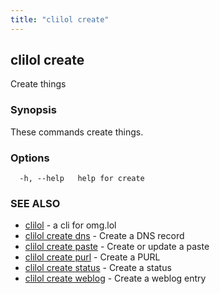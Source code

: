 ```yaml
---
title: "clilol create"
---
```

## clilol create

Create things

### Synopsis

These commands create things.

### Options

```
  -h, --help   help for create
```

### SEE ALSO

* [clilol](clilol.md)	 - a cli for omg.lol
* [clilol create dns](clilol_create_dns.md)	 - Create a DNS record
* [clilol create paste](clilol_create_paste.md)	 - Create or update a paste
* [clilol create purl](clilol_create_purl.md)	 - Create a PURL
* [clilol create status](clilol_create_status.md)	 - Create a status
* [clilol create weblog](clilol_create_weblog.md)	 - Create a weblog entry

